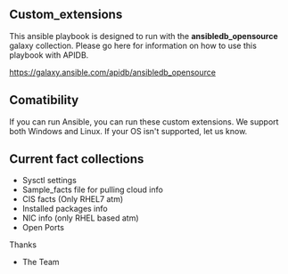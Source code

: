 Custom_extensions
-----------------

This ansible playbook is designed to run with the **ansibledb_opensource** galaxy collection. Please go here for information on how to use this playbook with APIDB.

https://galaxy.ansible.com/apidb/ansibledb_opensource

Comatibility
------------
If you can run Ansible, you can run these custom extensions. We support both Windows and Linux. If your OS isn't supported, let us know. 

Current fact collections
------------------------

  * Sysctl settings
  * Sample_facts file for pulling cloud info
  * CIS facts (Only RHEL7 atm)
  * Installed packages info
  * NIC info (only RHEL based atm)
  * Open Ports


Thanks
- The Team
